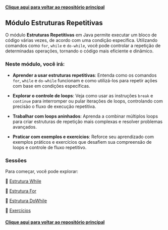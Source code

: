 #### [Clique aqui para voltar ao repositório principal](https://github.com/gabrielmelim/JAVA)

## Módulo Estruturas Repetitivas

O módulo **Estruturas Repetitivas** em Java permite executar um bloco de código várias vezes, de acordo com uma condição específica. Utilizando comandos como `for`, `while` e `do-while`, você pode controlar a repetição de determinadas operações, tornando o código mais eficiente e dinâmico.

### Neste módulo, você irá:

- **Aprender a usar estruturas repetitivas**: Entenda como os comandos `for`, `while` e `do-while` funcionam e como utilizá-los para repetir ações com base em condições específicas.

- **Explorar o controle de loops**: Veja como usar as instruções `break` e `continue` para interromper ou pular iterações de loops, controlando com precisão o fluxo de execução repetitiva.

- **Trabalhar com loops aninhados**: Aprenda a combinar múltiplos loops para criar estruturas de repetição mais complexas e resolver problemas avançados.

- **Praticar com exemplos e exercícios**: Reforce seu aprendizado com exemplos práticos e exercícios que desafiem sua compreensão de loops e controle de fluxo repetitivo.

### Sessões

Para começar, você pode explorar:

📁 [Estrutura While](https://github.com/gabrielmelim/JAVA/tree/EstruturaRepetitiva/Java/docs/While)
<br>

📁 [Estrutura For](https://github.com/gabrielmelim/JAVA/tree/EstruturaRepetitiva/Java/docs/For)
<br>

📁 [Estrutura DoWhile](https://github.com/gabrielmelim/JAVA/tree/EstruturaRepetitiva/Java/docs/DoWhile)
<br>


📁 [Exercícios](https://github.com/gabrielmelim/JAVA/tree/EstruturaRepetitiva/Java/docs/Exercicios)
<br>

#### [Clique aqui para voltar ao repositório principal](https://github.com/gabrielmelim/JAVA)
